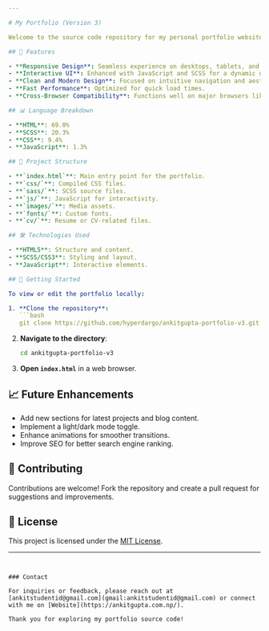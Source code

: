 ```yaml
---

# My Portfolio (Version 3)

Welcome to the source code repository for my personal portfolio website. This version (v3) highlights my web development skills, showcasing my projects and accomplishments with a modern and responsive design.

## 🌟 Features

- **Responsive Design**: Seamless experience on desktops, tablets, and mobile devices.
- **Interactive UI**: Enhanced with JavaScript and SCSS for a dynamic user experience.
- **Clean and Modern Design**: Focused on intuitive navigation and aesthetics.
- **Fast Performance**: Optimized for quick load times.
- **Cross-Browser Compatibility**: Functions well on major browsers like Chrome, Firefox, and Safari.

## 📊 Language Breakdown

- **HTML**: 69.0%
- **SCSS**: 20.3%
- **CSS**: 9.4%
- **JavaScript**: 1.3%

## 📂 Project Structure

- **`index.html`**: Main entry point for the portfolio.
- **`css/`**: Compiled CSS files.
- **`sass/`**: SCSS source files.
- **`js/`**: JavaScript for interactivity.
- **`images/`**: Media assets.
- **`fonts/`**: Custom fonts.
- **`cv/`**: Resume or CV-related files.

## 🛠️ Technologies Used

- **HTML5**: Structure and content.
- **SCSS/CSS3**: Styling and layout.
- **JavaScript**: Interactive elements.

## 🚀 Getting Started

To view or edit the portfolio locally:

1. **Clone the repository**:
   ```bash
   git clone https://github.com/hyperdargo/ankitgupta-portfolio-v3.git
   ```
2. **Navigate to the directory**:
   ```bash
   cd ankitgupta-portfolio-v3
   ```
3. **Open `index.html`** in a web browser.

## 📈 Future Enhancements

- Add new sections for latest projects and blog content.
- Implement a light/dark mode toggle.
- Enhance animations for smoother transitions.
- Improve SEO for better search engine ranking.

## 🤝 Contributing

Contributions are welcome! Fork the repository and create a pull request for suggestions and improvements.

## 📄 License

This project is licensed under the [MIT License](LICENSE).

---
```


### Contact

For inquiries or feedback, please reach out at [ankitstudentid@gmail.com](gmail:ankitstudentid@gmail.com) or connect with me on [Website](https://ankitgupta.com.np/).

Thank you for exploring my portfolio source code!
